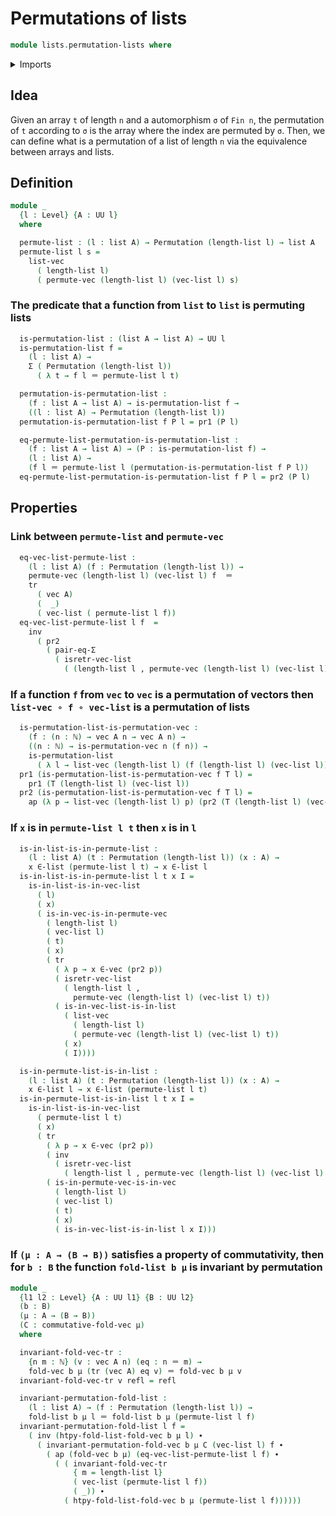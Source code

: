# Permutations of lists

```agda
module lists.permutation-lists where
```

<details><summary>Imports</summary>

```agda
open import elementary-number-theory.natural-numbers

open import finite-group-theory.permutations-standard-finite-types

open import foundation.dependent-pair-types
open import foundation.equivalences
open import foundation.functions
open import foundation.identity-types
open import foundation.universe-levels
open import foundation.equality-dependent-pair-types

open import linear-algebra.vectors

open import lists.arrays
open import lists.lists
open import lists.permutation-vectors

open import univalent-combinatorics.standard-finite-types
```

</details>

## Idea

Given an array `t` of length `n` and a automorphism `σ` of `Fin n`, the
permutation of `t` according to `σ` is the array where the index are permuted by
`σ`. Then, we can define what is a permutation of a list of length `n` via the
equivalence between arrays and lists.

## Definition

```agda
module _
  {l : Level} {A : UU l}
  where

  permute-list : (l : list A) → Permutation (length-list l) → list A
  permute-list l s =
    list-vec
      ( length-list l)
      ( permute-vec (length-list l) (vec-list l) s)
```

### The predicate that a function from `list` to `list` is permuting lists

```agda
  is-permutation-list : (list A → list A) → UU l
  is-permutation-list f =
    (l : list A) →
    Σ ( Permutation (length-list l))
      ( λ t → f l ＝ permute-list l t)

  permutation-is-permutation-list :
    (f : list A → list A) → is-permutation-list f →
    ((l : list A) → Permutation (length-list l))
  permutation-is-permutation-list f P l = pr1 (P l)

  eq-permute-list-permutation-is-permutation-list :
    (f : list A → list A) → (P : is-permutation-list f) →
    (l : list A) →
    (f l ＝ permute-list l (permutation-is-permutation-list f P l))
  eq-permute-list-permutation-is-permutation-list f P l = pr2 (P l)
```

## Properties

### Link between `permute-list` and `permute-vec`

```agda
  eq-vec-list-permute-list :
    (l : list A) (f : Permutation (length-list l)) →
    permute-vec (length-list l) (vec-list l) f  ＝
    tr
      ( vec A)
      (  _)
      ( vec-list ( permute-list l f))
  eq-vec-list-permute-list l f  =
    inv
      ( pr2
        ( pair-eq-Σ
          ( isretr-vec-list
            ( (length-list l , permute-vec (length-list l) (vec-list l) f)))))
```

### If a function `f` from `vec` to `vec` is a permutation of vectors then `list-vec ∘ f ∘ vec-list` is a permutation of lists

```agda
  is-permutation-list-is-permutation-vec :
    (f : (n : ℕ) → vec A n → vec A n) →
    ((n : ℕ) → is-permutation-vec n (f n)) →
    is-permutation-list
      ( λ l → list-vec (length-list l) (f (length-list l) (vec-list l)))
  pr1 (is-permutation-list-is-permutation-vec f T l) =
    pr1 (T (length-list l) (vec-list l))
  pr2 (is-permutation-list-is-permutation-vec f T l) =
    ap (λ p → list-vec (length-list l) p) (pr2 (T (length-list l) (vec-list l)))
```

### If `x` is in `permute-list l t` then `x` is in `l`

```agda
  is-in-list-is-in-permute-list :
    (l : list A) (t : Permutation (length-list l)) (x : A) →
    x ∈-list (permute-list l t) → x ∈-list l
  is-in-list-is-in-permute-list l t x I =
    is-in-list-is-in-vec-list
      ( l)
      ( x)
      ( is-in-vec-is-in-permute-vec
        ( length-list l)
        ( vec-list l)
        ( t)
        ( x)
        ( tr
          ( λ p → x ∈-vec (pr2 p))
          ( isretr-vec-list
            ( length-list l ,
              permute-vec (length-list l) (vec-list l) t))
          ( is-in-vec-list-is-in-list
            ( list-vec
              ( length-list l)
              ( permute-vec (length-list l) (vec-list l) t))
            ( x)
            ( I))))

  is-in-permute-list-is-in-list :
    (l : list A) (t : Permutation (length-list l)) (x : A) →
    x ∈-list l → x ∈-list (permute-list l t)
  is-in-permute-list-is-in-list l t x I =
    is-in-list-is-in-vec-list
      ( permute-list l t)
      ( x)
      ( tr
        ( λ p → x ∈-vec (pr2 p))
        ( inv
          ( isretr-vec-list
            ( length-list l , permute-vec (length-list l) (vec-list l) t)))
        ( is-in-permute-vec-is-in-vec
          ( length-list l)
          ( vec-list l)
          ( t)
          ( x)
          ( is-in-vec-list-is-in-list l x I)))
```

### If `(μ : A → (B → B))` satisfies a property of commutativity, then for `b : B` the function `fold-list b μ` is invariant by permutation

```agda
module _
  {l1 l2 : Level} {A : UU l1} {B : UU l2}
  (b : B)
  (μ : A → (B → B))
  (C : commutative-fold-vec μ)
  where

  invariant-fold-vec-tr :
    {n m : ℕ} (v : vec A n) (eq : n ＝ m) →
    fold-vec b μ (tr (vec A) eq v) ＝ fold-vec b μ v
  invariant-fold-vec-tr v refl = refl

  invariant-permutation-fold-list :
    (l : list A) → (f : Permutation (length-list l)) →
    fold-list b μ l ＝ fold-list b μ (permute-list l f)
  invariant-permutation-fold-list l f =
    ( inv (htpy-fold-list-fold-vec b μ l) ∙
      ( invariant-permutation-fold-vec b μ C (vec-list l) f ∙
        ( ap (fold-vec b μ) (eq-vec-list-permute-list l f) ∙
          ( ( invariant-fold-vec-tr
              { m = length-list l}
              ( vec-list (permute-list l f))
              ( _)) ∙
            ( htpy-fold-list-fold-vec b μ (permute-list l f))))))
```
